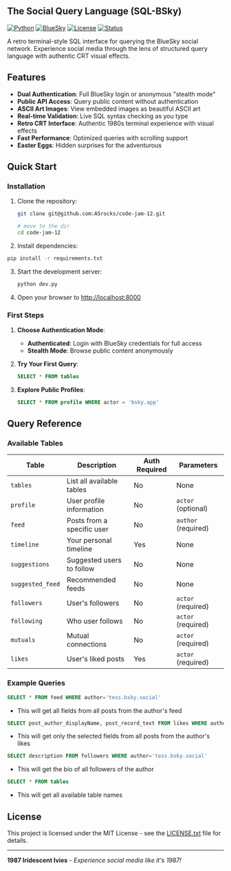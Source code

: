 ## The Social Query Language (SQL-BSky)

[![Python](https://img.shields.io/badge/Python-3.12+-blue.svg)](https://python.org)
[![BlueSky](https://img.shields.io/badge/BlueSky-AT_Protocol-00D4FF.svg)](https://bsky.app)
[![License](https://img.shields.io/badge/License-MIT-green.svg)](LICENSE.txt)
[![Status](https://img.shields.io/badge/Status-Active-brightgreen.svg)]()

A retro terminal-style SQL interface for querying the BlueSky social network. Experience social media through the lens of structured query language with authentic CRT visual effects.

## Features

- **Dual Authentication**: Full BlueSky login or anonymous "stealth mode"
- **Public API Access**: Query public content without authentication
- **ASCII Art Images**: View embedded images as beautiful ASCII art
- **Real-time Validation**: Live SQL syntax checking as you type
- **Retro CRT Interface**: Authentic 1980s terminal experience with visual effects
- **Fast Performance**: Optimized queries with scrolling support
- **Easter Eggs**: Hidden surprises for the adventurous

## Quick Start

### Installation

1. Clone the repository:
   ```bash
   git clone git@github.com:A5rocks/code-jam-12.git

   # move to the dir
   cd code-jam-12
   ```
2. Install dependencies:
  ```bash
pip install -r requirements.txt
  ```
3. Start the development server:
   ```bash
   python dev.py
   ```

3. Open your browser to [http://localhost:8000](http://localhost:8000)

### First Steps

1. **Choose Authentication Mode**:
   - **Authenticated**: Login with BlueSky credentials for full access
   - **Stealth Mode**: Browse public content anonymously

2. **Try Your First Query**:
   ```sql
   SELECT * FROM tables
   ```

3. **Explore Public Profiles**:
   ```sql
   SELECT * FROM profile WHERE actor = 'bsky.app'
   ```

## Query Reference

### Available Tables

| Table | Description | Auth Required | Parameters |
|-------|-------------|---------------|------------|
| `tables` | List all available tables | No | None |
| `profile` | User profile information | No | `actor` (optional) |
| `feed` | Posts from a specific user | No | `author` (required) |
| `timeline` | Your personal timeline | Yes | None |
| `suggestions` | Suggested users to follow | No | None |
| `suggested_feed` | Recommended feeds | No | None |
| `followers` | User's followers | No | `actor` (required) |
| `following` | Who user follows | No | `actor` (required) |
| `mutuals` | Mutual connections | No | `actor` (required) |
| `likes` | User's liked posts | Yes | `actor` (required) |

### Example Queries

```sql
SELECT * FROM feed WHERE author='tess.bsky.social'
```
- This will get all fields from all posts from the author's feed

```sql
SELECT post_author_displayName, post_record_text FROM likes WHERE author='tess.bsky.social'
```
- This will get only the selected fields from all posts from the author's likes

```sql
SELECT description FROM followers WHERE author='tess.bsky.social'
```
- This will get the bio of all followers of the author

```sql
SELECT * FROM tables
```
- This will get all available table names

## License

This project is licensed under the MIT License - see the [LICENSE.txt](LICENSE.txt) file for details.

---

**1987 Iridescent Ivies** - *Experience social media like it's 1987!*
